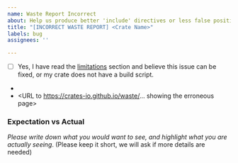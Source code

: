 ```yaml
---
name: Waste Report Incorrect
about: Help us produce better 'include' directives or less false positives
title: "[INCORRECT WASTE REPORT] <Crate Name>"
labels: bug
assignees: ''

---
```


* [ ] Yes, I have read the [limitations](https://github.com/crates-io/criner#limitations-of-waste-reporting) section and believe this issue can be fixed, or my crate does not have a build script.
* **<crate name>**
* <URL to https://crates-io.github.io/waste/... showing the erroneous page>

### Expectation vs Actual

_Please write down what you would want to see, and highlight what you are actually seeing_. (Please keep it short, we will ask if more details are needed)
